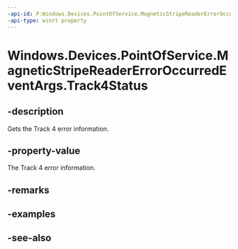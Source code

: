 ```yaml
---
-api-id: P:Windows.Devices.PointOfService.MagneticStripeReaderErrorOccurredEventArgs.Track4Status
-api-type: winrt property
---
```


<!-- Property syntax
public Windows.Devices.PointOfService.MagneticStripeReaderTrackErrorType Track4Status { get; }
-->

# Windows.Devices.PointOfService.MagneticStripeReaderErrorOccurredEventArgs.Track4Status

## -description
Gets the Track 4 error information.

## -property-value
The Track 4 error information.

## -remarks

## -examples

## -see-also

